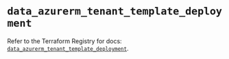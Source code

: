 # `data_azurerm_tenant_template_deployment`

Refer to the Terraform Registry for docs: [`data_azurerm_tenant_template_deployment`](https://registry.terraform.io/providers/hashicorp/azurerm/4.18.0/docs/data-sources/tenant_template_deployment).
